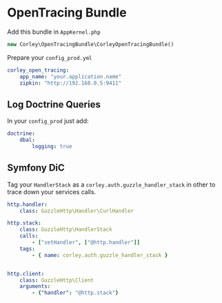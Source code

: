 # OpenTracing Bundle

Add this bundle in `AppKernel.php`

```php
new Corley\OpenTracingBundle\CorleyOpenTracingBundle()
```

Prepare your `config_prod.yml`

```yml
corley_open_tracing:
    app_name: "your.application.name"
    zipkin: "http://192.168.0.5:9411"
```

## Log Doctrine Queries

In your `config_prod` just add:

```yml
doctrine:
    dbal:
        logging: true
```

## Symfony DiC

Tag your `HandlerStack` as a `corley.auth.guzzle_handler_stack` in other to
trace down your services calls.

```yml
http.handler:
    class: GuzzleHttp\Handler\CurlHandler

http.stack:
    class: GuzzleHttp\HandlerStack
    calls:
        - ["setHandler", ["@http.handler"]]
    tags:
        - { name: corley.auth.guzzle_handler_stack }


http.client:
    class: GuzzleHttp\Client
    arguments:
        - {"handler": "@http.stack"}
```

